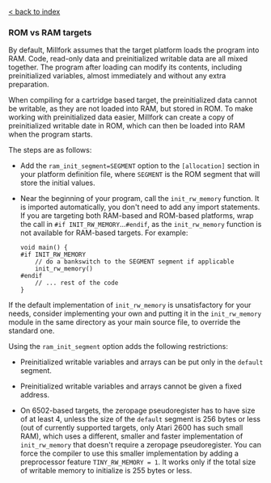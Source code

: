 [< back to index](../index.md)

### ROM vs RAM targets

By default, Millfork assumes that the target platform loads the program into RAM.
Code, read-only data and preinitialized writable data are all mixed together.
The program after loading can modify its contents, including preinitialized variables,
almost immediately and without any extra preparation.

When compiling for a cartridge based target, the preinitialized data cannot be writable,
as they are not loaded into RAM, but stored in ROM.
To make working with preinitialized data easier,
Millfork can create a copy of preinitialized writable date in ROM,
which can then be loaded into RAM when the program starts.

The steps are as follows:

* Add the `ram_init_segment=SEGMENT` option to the `[allocation]` section in your platform definition file,
where `SEGMENT` is the ROM segment that will store the initial values.

* Near the beginning of your program, call the `init_rw_memory` function.
It is imported automatically, you don't need to add any import statements.
If you are targeting both RAM-based and ROM-based platforms, wrap the call in `#if INIT_RW_MEMORY`...`#endif`,
as the `init_rw_memory` function is not available for RAM-based targets. For example:

      void main() {
      #if INIT_RW_MEMORY
          // do a bankswitch to the SEGMENT segment if applicable
          init_rw_memory()
      #endif
          // ... rest of the code
      }    
      
If the default implementation of `init_rw_memory` is unsatisfactory for your needs,
consider implementing your own and putting it in the `init_rw_memory` module
in the same directory as your main source file, to override the standard one.


Using the `ram_init_segment` option adds the following restrictions:

* Preinitialized writable variables and arrays can be put only in the `default` segment.

* Preinitialized writable variables and arrays cannot be given a fixed address.

* On 6502-based targets, the zeropage pseudoregister has to have size of at least 4,
unless the size of the `default` segment is 256 bytes or less (out of currently supported targets, only Atari 2600 has such small RAM),
which uses a different, smaller and faster implementation of `init_rw_memory`  that doesn't require a zeropage pseudoregister.
You can force the compiler to use this smaller implementation by adding a preprocessor feature `TINY_RW_MEMORY = 1`.
It works only if the total size of writable memory to initialize is 255 bytes or less.